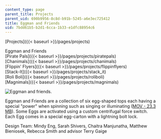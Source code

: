 ```yaml
---
content_type: page
parent_title: Projects
parent_uid: 690b9956-8c8d-b91b-5245-a6e3ec725412
title: Eggman and Friends
uid: 7bdd61b5-b2d1-6cca-1b33-e1dfc88954c6
---
```


[Projects]({{< baseurl >}}/pages/projects)

Eggman and Friends  
[Pirate Pals]({{< baseurl >}}/pages/projects/piratepals)  
[Chanimals]({{< baseurl >}}/pages/projects/chanimals)  
[Flippin' Flyers]({{< baseurl >}}/pages/projects/flippinflyers)  
[Stack-It]({{< baseurl >}}/pages/projects/stack_it)  
[Roli Boli]({{< baseurl >}}/pages/projects/roliboli)  
[Magnimals]({{< baseurl >}}/pages/projects/magnimals)

![Eggman and friends.](/courses/mechanical-engineering/2-00b-toy-product-design-spring-2008/projects/eggman.jpg)

Eggman and Friends are a collection of six egg-shaped tops each having a special "power" when spinning such as singing or illuminating ([MOV - 23.3 MB](/ans7870/2/2.00b/s08/stella.mov)). Some Eggs are activated using a custom centrifugal force switch. Each Egg comes in a special egg-carton with a lightning bolt lock.

Design Team: Mindy Eng, Sarah Shivers, Chaitra Manjunatha, Matthew Bieniosek, Rebecca Smith and advisor Terry Gaige
